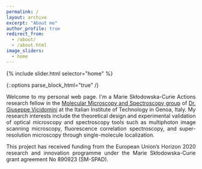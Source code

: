 ```yaml
---
permalink: /
layout: archive
excerpt: "About me"
author_profile: true
redirect_from:
  - /about/
  - /about.html
image_sliders:
  - home
---
```


{% include slider.html selector="home" %}

{::options parse_block_html="true" /}

Welcome to my personal web page. I'm a Marie Skłodowska-Curie Actions research fellow in the <a href="https://www.iit.it/research/lines/molecular-microscopy-and-spectroscopy">Molecular Microscopy and Spectroscopy group</a> of <a href="https://www.iit.it/people/giuseppe-vicidomini">Dr. Giuseppe Vicidomini</a> at the Italian Institute of Technology in Genoa, Italy. My research interests include the theoretical design and experimental validation of optical microscopy and spectroscopy tools such as multiphoton image scanning microscopy, fluorescence correlation spectroscopy, and super-resolution microscopy through single-molecule localization.

This project has received funding from the European Union’s Horizon 2020 research and innovation programme under the Marie Skłodowska-Curie grant agreement No 890923 (SM-SPAD).

<body align="justify">


  

